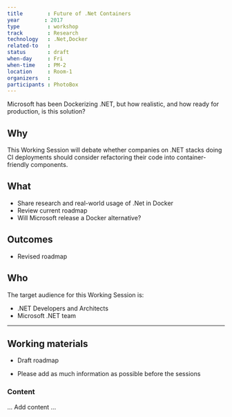 ```yaml
---
title        : Future of .Net Containers
year		: 2017
type         : workshop
track        : Research
technology   : .Net,Docker
related-to   :
status       : draft
when-day     : Fri
when-time    : PM-2
location     : Room-1
organizers   :
participants : PhotoBox
---
```


Microsoft has been Dockerizing .NET, but how realistic, and how ready for production, is this solution?

## Why

This Working Session will debate whether companies on .NET stacks doing CI deployments should consider refactoring their code into container-friendly components.

## What

 - Share research and real-world usage of .Net in Docker
 - Review current roadmap
 - Will Microsoft release a Docker alternative?
 
## Outcomes

- Revised roadmap

## Who

The target audience for this Working Session is:

 - .NET Developers and Architects
 - Microsoft .NET team

--- 

## Working materials

- Draft roadmap

- Please add as much information as possible before the sessions

### Content

... Add content ...
